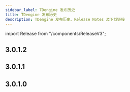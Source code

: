 ```yaml
---
sidebar_label: TDengine 发布历史
title: TDengine 发布历史
description: TDengine 发布历史、Release Notes 及下载链接
---
```


import Release from "/components/ReleaseV3";

## 3.0.1.2

<Release type="tdengine" version="3.0.1.2" />

## 3.0.1.1

<Release type="tdengine" version="3.0.1.1" />

## 3.0.1.0

<Release type="tdengine" version="3.0.1.0" />

